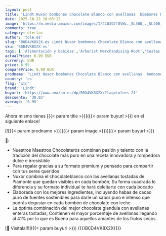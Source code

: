 ```yaml
---
layout: post
title: 'Lindt Nuxor bombones Chocolate Blanco con avellanas  bombones Lindt  bolsa de bombones  cremoso  crujiente  para regalar  chocolate con frutos secos  150 g'
date: 2025-10-22 10:03:12
image: 'https://m.media-amazon.com/images/I/41U3QJf8VWL._SL500_._SL400_.jpg'
comments: true
category: ofertas
author: 'tole.es'
slug: 'B0D4VK8X2X-es Lindt Nuxor bombones Chocolate Blanco con avellanas...'
sku: 'B0D4VK8X2X-es'
tags: [ 'Alimentación y bebidas','Arborist Merchandising Root','Cestas regalo y regalos gourmet','NESTLE_DESPENSA_WEEK','Regalos para los aficionados al chocolate','Self Service','Special Features Stores','bombones','dd53b5bc-bcd1-4c9b-ab43-793ed912ccdd_0','dd53b5bc-bcd1-4c9b-ab43-793ed912ccdd_3501','lindt','🇪🇸', ]
actualPrice: 6.99 EUR
currency: EUR
price: 6.99
comparePrice: 9.99 EUR
prodname: 'Lindt Nuxor bombones Chocolate Blanco con avellanas  bombones Lindt  bolsa de bombones  cremoso  crujiente  para regalar  chocolate con frutos secos  150 g'
country: 'es'
flag: '🇪🇸'
brand: 'Lindt'
buyurl: 'https://www.amazon.es/dp/B0D4VK8X2X/?tag=tolees-21'
descuento: '30.03'
average: '6.99'
---
```


Ahora mismo tienes [{{< param title >}}]({{< param buyurl >}}) en el siguiente enlace!

[![{{< param prodname >}}]({{< param image >}})]({{< param buyurl >}})

🔎:

- Nuestros Maestros Chocolateros combinan pasión y talento con la tradición del chocolate más puro en una receta innovadora y rompedora dulce e irresistible
- Para regalar gracias a su formato premium y pensado para compartir con tus seres queridos
- Nuxor combina el chocolateblanco con las avellanas tostadas de Piamonte que quedan visibles en cada bombón; Su forma cuadrada lo diferencia y su formato individual te hará deleitarte con cada bocado
- Elaborada con los mejores ingredientes, incluyendo habas de cacao puro de fuentes sostenibles para darle un sabor puro e intenso que podrás degustar en cada bombón de chocolate con leche
- La óptima combinación del mejor chocolate gianduia con avellanas enteras tostadas; Contienen el mayor porcentaje de avellanas llegando al 41% por lo que es Bueno para aquellos amantes de los frutos secos

[🛒 Visítala!!!]({{< param buyurl >}})
{{<world>}}B0D4VK8X2X{{</world>}}
